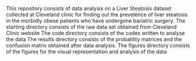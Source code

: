 This repository consists of data analysis on a Liver Steatosis dataset collected at Cleveland clinic for finding out the prevelence of liver steatosis in the morbidly obese patients who have undergone bariatric surgery.
The starting directory consists of the raw data set obtained from Cleveland Clinic website
The code directory consists of the codes written to analyse the data
The results directory consists of the probatility matrices and the confusion matrix obtained after data analysis.
The figures directory consists of the figures for the visual representation and analysis of the data

